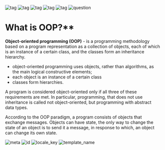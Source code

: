 ![tag](https://img.shields.io/badge/language-java-red.svg)   ![tag](https://img.shields.io/badge/jdk-1.8-blue.svg)     ![tag](https://img.shields.io/badge/level-1-green.svg)     ![tag](https://img.shields.io/badge/topic-OOP-green.svg)      ![tag](https://img.shields.io/badge/locale-en-green.svg)     ![question](https://img.shields.io/badge/-question-grey.svg) 

# What is OOP?**
<!--div-->
**Object-oriented programming (OOP)** - is a programming methodology based on a program representation
as a collection of objects, each of which is an instance of a certain class, and the classes form an inheritance hierarchy.

- object-oriented programming uses objects, rather than algorithms, as the main logical constructive elements;
- each object is an instance of a certain class
- classes form hierarchies.

A program is considered object-oriented only if all three of these requirements are met. In particular, programming,
that does not use inheritance is called not object-oriented, but programming with abstract data types.

According to the OOP paradigm, a program consists of objects that exchange messages.
Objects can have state, the only way to change the state of an object is to send it a message, in response to which,
an object can change its own state.

![meta](https://img.shields.io/badge/_meta-red.svg)    ![id](https://img.shields.io/badge/_id-633dad62966c131aa3b8e3fb-red.svg)    ![locale_key](https://img.shields.io/badge/key-22c6bd811392459fa10f14dcf6c2b583-yellow.svg)    ![template_name](https://img.shields.io/badge/simple_question-v.0.1-yellow.svg)